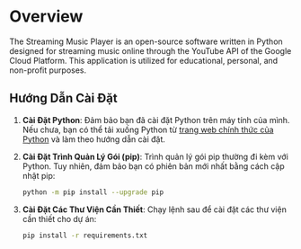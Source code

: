# Overview

The Streaming Music Player is an open-source software written in Python designed for streaming music online through the YouTube API of the Google Cloud Platform. 
This application is utilized for educational, personal, and non-profit purposes.

## Hướng Dẫn Cài Đặt

1. **Cài Đặt Python**: Đảm bảo bạn đã cài đặt Python trên máy tính của mình. Nếu chưa, bạn có thể tải xuống Python từ [trang web chính thức của Python](https://www.python.org/downloads/) và làm theo hướng dẫn cài đặt.

2. **Cài Đặt Trình Quản Lý Gói (pip)**: Trình quản lý gói pip thường đi kèm với Python. Tuy nhiên, đảm bảo bạn có phiên bản mới nhất bằng cách cập nhật pip:
    ```bash
    python -m pip install --upgrade pip
    ```

3. **Cài Đặt Các Thư Viện Cần Thiết**: Chạy lệnh sau để cài đặt các thư viện cần thiết cho dự án:
    ```bash
    pip install -r requirements.txt
